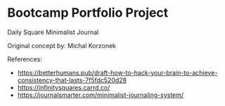 # Bootcamp Portfolio Project
Daily Square Minimalist Journal

Original concept by: Michal Korzonek

References:
* https://betterhumans.pub/draft-how-to-hack-your-brain-to-achieve-consistency-that-lasts-7f5fdc520d28
* https://infinitysquares.carrd.co/
* https://journalsmarter.com/minimalist-journaling-system/


